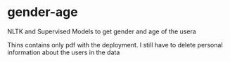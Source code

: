 # gender-age
NLTK and Supervised Models to get gender and age of the usera

Thins contains only pdf with the deployment. I still have to delete personal information about the users in the data
